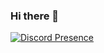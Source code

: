 ### Hi there 👋

[![Discord Presence](https://lanyard.cnrad.dev/api/333569316618371084)](https://discord.com/users/333569316618371084)
